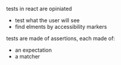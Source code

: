 tests in react are opiniated

* test what the user will see
* find elments by accessibility markers

tests are made of assertions, each made of: 
* an expectation
*  a matcher 

